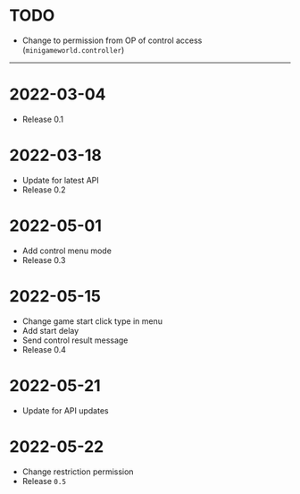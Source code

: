 # TODO
- Change to permission from OP of control access (`minigameworld.controller`)


---


# 2022-03-04
- Release 0.1

# 2022-03-18
- Update for latest API
- Release 0.2

# 2022-05-01
- Add control menu mode
- Release 0.3

# 2022-05-15
- Change game start click type in menu
- Add start delay
- Send control result message
- Release 0.4

# 2022-05-21
- Update for API updates

# 2022-05-22
- Change restriction permission
- Release `0.5`